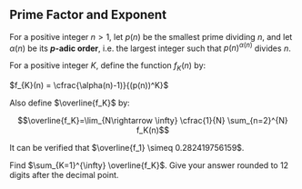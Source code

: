 ## Prime Factor and Exponent

For a positive integer  $n>1$, let  $p(n)$  be the smallest prime dividing  $n$, and let  $\alpha(n)$  be its  **_p_-adic order**, i.e. the largest integer such that  $p(n)^{\alpha(n)}$  divides  $n$.

For a positive integer  $K$, define the function  $f_{K}(n)$  by:

$f_{K}(n) = \cfrac{\alpha(n)-1)}{(p(n))^K}$

Also define  $\overline{f_K}$  by:

$$\overline{f_K}=\lim_{N\rightarrow \infty} \cfrac{1}{N} \sum_{n=2}^{N} f_K(n)$$

It can be verified that  $\overline{f_1} \simeq 0.282419756159$.

Find  $\sum_{K=1}^{\infty} \overline{f_K}$. Give your answer rounded to  12  digits after the decimal point.
